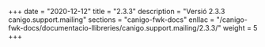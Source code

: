 +++
date        = "2020-12-12"
title       = "2.3.3"
description = "Versió 2.3.3 canigo.support.mailing"
sections    = "canigo-fwk-docs"
enllac		= "/canigo-fwk-docs/documentacio-llibreries/canigo.support.mailing/2.3.3/"
weight		= 5
+++
